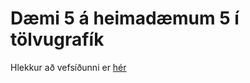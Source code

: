 # Dæmi 5 á heimadæmum 5 í tölvugrafík

Hlekkur að vefsíðunni er [hér](https://steinarlogi.github.io/tol-h5-d5)
